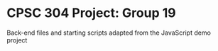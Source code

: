 # CPSC 304 Project: Group 19

Back-end files and starting scripts adapted from the JavaScript demo project